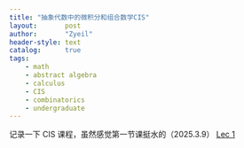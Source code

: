 ```yaml
---
title: "抽象代数中的微积分和组合数学CIS"
layout:       post
author:       "Zyeil"
header-style: text
catalog:      true
tags:
    - math
    - abstract algebra
    - calculus
    - CIS
    - combinatorics
    - undergraduate
---
```


记录一下 CIS 课程，虽然感觉第一节课挺水的（2025.3.9）
[Lec 1](https://drive.google.com/file/d/1pxkZcCy9oX7frnkkX3DinRajn5CcNumi/view?usp=sharing)
